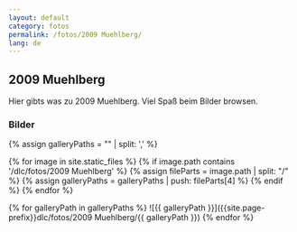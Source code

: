 ```yaml
---
layout: default
category: fotos
permalink: /fotos/2009 Muehlberg/
lang: de
---
```


## 2009 Muehlberg

Hier gibts was zu 2009 Muehlberg. Viel Spaß beim Bilder browsen.

### Bilder
{% assign galleryPaths = "" | split: ',' %}

{% for image in site.static_files %}
{% if image.path contains '/dlc/fotos/2009 Muehlberg' %}
        {% assign fileParts = image.path | split: "/" %}
        {% assign galleryPaths = galleryPaths | push: fileParts[4] %}
{% endif %}
{% endfor %}

{% for galleryPath in galleryPaths %}
![{{ galleryPath }}]({{site.page-prefix}}dlc/fotos/2009 Muehlberg/{{ galleryPath }})
{% endfor %}
